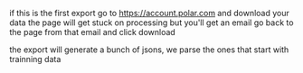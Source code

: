 if this is the first export go to https://account.polar.com and download your data
the page will get stuck on processing but you'll get an email
go back to the page from that email and click download

the export will generate a bunch of jsons, we parse the ones that start with trainning data


